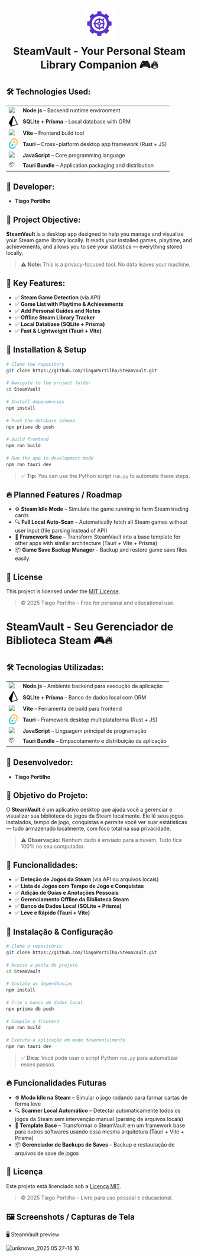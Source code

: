 <h1 align="center">
  <img src="src/assets/logonb.png" width="100" alt="SteamVault Logo"/><br/>
  SteamVault - Your Personal Steam Library Companion 🎮🔥
</h1>


## 🛠 Technologies Used:

<table>
  <tr>
    <td valign="middle"><img src="https://upload.wikimedia.org/wikipedia/commons/d/d9/Node.js_logo.svg" width="24"/></td>
    <td><strong>Node.js</strong> – Backend runtime environment</td>
  </tr>
  <tr>
    <td valign="middle"><img src="src/assets/prisma.png" width="24"/></td>
    <td><strong>SQLite + Prisma</strong> – Local database with ORM</td>
  </tr>
  <tr>
    <td valign="middle"><img src="https://vitejs.dev/logo.svg" width="24"/></td>
    <td><strong>Vite</strong> – Frontend build tool</td>
  </tr>
  <tr>
    <td valign="middle"><img src="src/assets/tauri.png" width="24"/></td>
    <td><strong>Tauri</strong> – Cross-platform desktop app framework (Rust + JS)</td>
  </tr>
  <tr>
    <td valign="middle"><img src="https://upload.wikimedia.org/wikipedia/commons/6/6a/JavaScript-logo.png" width="24"/></td>
    <td><strong>JavaScript</strong> – Core programming language</td>
  </tr>
  <tr>
    <td valign="middle">📦</td>
    <td><strong>Tauri Bundle</strong> – Application packaging and distribution</td>
  </tr>
</table>

## 👥 Developer:

* **Tiago Portilho**

## 🎯 Project Objective:

**SteamVault** is a desktop app designed to help you manage and visualize your Steam game library locally. It reads your installed games, playtime, and achievements, and allows you to see your statistics — everything stored locally.

> ⚠️ **Note:** This is a privacy-focused tool. No data leaves your machine.

## 🔧 Key Features:

* ✅ **Steam Game Detection** (via API)
* ✅ **Game List with Playtime & Achievements**
* ✅ **Add Personal Guides and Notes**
* ✅ **Offline Steam Library Tracker**
* ✅ **Local Database (SQLite + Prisma)**
* ✅ **Fast & Lightweight (Tauri + Vite)**

## 🚀 Installation & Setup

```bash
# Clone the repository
git clone https://github.com/TiagoPortilho/SteamVault.git

# Navigate to the project folder
cd SteamVault

# Install dependencies
npm install

# Push the database schema
npx prisma db push

# Build frontend
npm run build

# Run the app in development mode
npm run tauri dev
```

> ✅ **Tip:** You can use the Python script `run.py` to automate these steps.

## 🔥 Planned Features / Roadmap

* ⚙️ **Steam Idle Mode** – Simulate the game running to farm Steam trading cards
* 🔍 **Full Local Auto-Scan** – Automatically fetch all Steam games without user input (file parsing instead of API)
* 🧠 **Framework Base** – Transform SteamVault into a base template for other apps with similar architecture (Tauri + Vite + Prisma)
* 📦 **Game Save Backup Manager** – Backup and restore game save files easily

## 📄 License

This project is licensed under the [MIT License](https://opensource.org/licenses/MIT).

> © 2025 Tiago Portilho – Free for personal and educational use.


# SteamVault **- Seu Gerenciador de Biblioteca Steam 🎮🔥**

## 🛠 Tecnologias Utilizadas:

<table>
  <tr>
    <td valign="middle"><img src="https://upload.wikimedia.org/wikipedia/commons/d/d9/Node.js_logo.svg" width="24"/></td>
    <td><strong>Node.js</strong> – Ambiente backend para execução da aplicação</td>
  </tr>
  <tr>
    <td valign="middle"><img src="src/assets/prisma.png" width="24"/></td>
    <td><strong>SQLite + Prisma</strong> – Banco de dados local com ORM</td>
  </tr>
  <tr>
    <td valign="middle"><img src="https://vitejs.dev/logo.svg" width="24"/></td>
    <td><strong>Vite</strong> – Ferramenta de build para frontend</td>
  </tr>
  <tr>
    <td valign="middle"><img src="src/assets/tauri.png" width="24"/></td>
    <td><strong>Tauri</strong> – Framework desktop multiplataforma (Rust + JS)</td>
  </tr>
  <tr>
    <td valign="middle"><img src="https://upload.wikimedia.org/wikipedia/commons/6/6a/JavaScript-logo.png" width="24"/></td>
    <td><strong>JavaScript</strong> – Linguagem principal de programação</td>
  </tr>
  <tr>
    <td valign="middle">📦</td>
    <td><strong>Tauri Bundle</strong> – Empacotamento e distribuição da aplicação</td>
  </tr>
</table>

## 👥 Desenvolvedor:

* **Tiago Portilho**

## 🌟 Objetivo do Projeto:

O **SteamVault** é um aplicativo desktop que ajuda você a gerenciar e visualizar sua biblioteca de jogos da Steam localmente. Ele lê seus jogos instalados, tempo de jogo, conquistas e permite você ver suar estátisticas — tudo armazenado localmente, com foco total na sua privacidade.

> ⚠️ **Observação:** Nenhum dado é enviado para a nuvem. Tudo fica 100% no seu computador.

## 🔧 Funcionalidades:

* ✅ **Deteção de Jogos da Steam** (via API ou arquivos locais)
* ✅ **Lista de Jogos com Tempo de Jogo e Conquistas**
* ✅ **Adição de Guias e Anotações Pessoais**
* ✅ **Gerenciamento Offline da Biblioteca Steam**
* ✅ **Banco de Dados Local (SQLite + Prisma)**
* ✅ **Leve e Rápido (Tauri + Vite)**

## 🚀 Instalação & Configuração

```bash
# Clone o repositório
git clone https://github.com/TiagoPortilho/SteamVault.git

# Acesse a pasta do projeto
cd SteamVault

# Instale as dependências
npm install

# Crie o banco de dados local
npx prisma db push

# Compile o frontend
npm run build

# Execute a aplicação em modo desenvolvimento
npm run tauri dev
```

> ✅ **Dica:** Você pode usar o script Python `run.py` para automatizar esses passos.

## 🔥 Funcionalidades Futuras

* ⚙️ **Modo Idle na Steam** – Simular o jogo rodando para farmar cartas de forma leve
* 🔍 **Scanner Local Automático** – Detectar automaticamente todos os jogos da Steam sem intervenção manual (parsing de arquivos locais)
* 🧠 **Template Base** – Transformar o SteamVault em um framework base para outros softwares usando essa mesma arquitetura (Tauri + Vite + Prisma)
* 📦 **Gerenciador de Backups de Saves** – Backup e restauração de arquivos de save de jogos

## 📄 Licença

Este projeto está licenciado sob a [Licença MIT](https://opensource.org/licenses/MIT).

> © 2025 Tiago Portilho – Livre para uso pessoal e educacional.

## 🖼️ Screenshots / Capturas de Tela

🖥️ SteamVault preview

![unknown_2025 05 27-16 10](https://github.com/user-attachments/assets/b5062ca5-3812-4f7b-90c9-d4d740b32bff)





